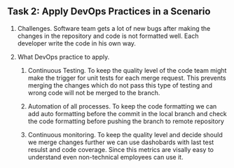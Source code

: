 ## Task 2: Apply DevOps Practices in a Scenario

1. Challenges.
Software team gets a lot of new bugs after making the changes in the repository and code is not formatted well. Each developer write the code in his own way.

2. What DevOps practice to apply.
    1. Continuous Testing.
        To keep the quality level of the code team might make the trigger for unit tests for each merge request.
        This prevents merging the changes which do not pass this type of testing and wrong code will not be merged to
        the branch.

    2. Automation of all processes.
        To keep the code formatting we can add auto formatting before the commit in the local branch and check the code
        formatting before pushing the branch to remote repository

    3. Continuous monitoring.
        To keep the quality level and decide should we merge changes further we can use dashobards with last test
        resulst and code coverage. Since this metrics are visally easy to understand even non-technical employees can
        use it.